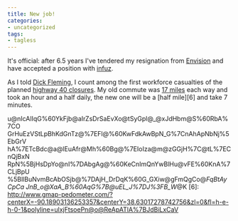```yaml
---
title: New job!
categories:
- uncategorized
tags:
- tagless
---
```


It's official: after 6.5 years I've tendered my resignation from [Envision][1] and have accepted a position with [infuz][2].

   [1]: http://www.envision.com/
   [2]: http://infuz.com/

As I told [Dick Fleming][3], I count among the first workforce casualties of the planned [highway 40 closures][4].  My old commute was [17 miles][5] each way and took an hour and a half daily, the new one will be a [half mile][6] and take 7 minutes.

   [3]: http://www.citistates.com/assocspeakers/r_fleming.html
   [4]: http://www.thenewi64.org/
   [5]: http://www.gmap-pedometer.com/?centerX=-90.43937802314758&centerY=38.66849013040485&zl=0&fl=h-e-h-0-1&polyline=qlxjFtvoePt@qF%7CExA%60d@zLiAzGvAfFlC%7CF%5E%60BH%7EC
u@nIcAlIqG%60YkFjb@aIrZsDrSaEvXo@tSyGpl@_@xJdHbm@S%60RbA%7CO
GrHuEzVStLpBhKdGnTz@%7EFl@%60KwFdkAwBpN_G%7CnAhApNbNj%5EbGrV
hA%7ETcBdc@a@lEuAfr@Mh%60Bg@%7EIoIza@m@zGGjH%7C@tL%7ECnQjBxN
RpN%5BjHsDpYo@nI%7DAbgAg@%60KeCnImQnYwBlHu@vFE%60KnA%7CLjBpU
%5BllBuNvmBcAbOSjb@%7DAjH_DrDqK%60G_GXiw@gFmQgCo@_FqBtAyCpCa
JnB_o@XaA_B%60AqG%7B@uEL_J%7DJ%3FB_W_@K
   [6]: http://www.gmap-pedometer.com/?centerX=-90.18903136253357&centerY=38.63017278742756&zl=0&fl=h-e-h-0-1&polyline=ulxjFtsoePn@o@ReApATlA%7BJdBiLxCaV
